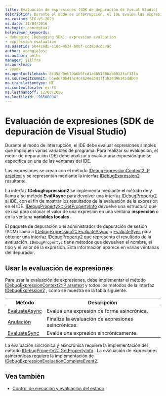```yaml
---
title: Evaluación de expresiones (SDK de depuración de Visual Studio) | Microsoft Docs
description: Durante el modo de interrupción, el IDE evalúa las expresiones que implican variables de programa. Obtenga información sobre cómo el motor de depuración analiza y evalúa una expresión.
ms.custom: SEO-VS-2020
ms.date: 11/04/2016
ms.topic: conceptual
helpviewer_keywords:
- debugging [Debugging SDK], expression evaluation
- expression evaluation
ms.assetid: 5044ced5-c18c-4534-b0bf-cc3e50cd57ac
author: acangialosi
ms.author: anthc
manager: jillfra
ms.workload:
- vssdk
ms.openlocfilehash: 8c398d9eb79a6b5fcd1a6851596ab8913faf32fa
ms.sourcegitcommit: bbed6a0b41ac4c4a24e8581ff3b34d96345ddb00
ms.translationtype: MT
ms.contentlocale: es-ES
ms.lasthandoff: 12/03/2020
ms.locfileid: "96560894"
---
```

# <a name="expression-evaluation-visual-studio-debugging-sdk"></a>Evaluación de expresiones (SDK de depuración de Visual Studio)
Durante el modo de interrupción, el IDE debe evaluar expresiones simples que impliquen varias variables de programa. Para realizar su evaluación, el motor de depuración (DE) debe analizar y evaluar una expresión que se especifica en una de las ventanas del IDE.

 Las expresiones se crean con el método [IDebugExpressionContext2::P arsetext](../../extensibility/debugger/reference/idebugexpressioncontext2-parsetext.md) y se representan mediante la interfaz [IDebugExpression2](../../extensibility/debugger/reference/idebugexpression2.md) resultante.

 La interfaz **IDebugExpression2** se implementa mediante el método de y llama a su método **EvalAsync** para devolver una interfaz [IDebugProperty2](../../extensibility/debugger/reference/idebugproperty2.md) al IDE, con el fin de mostrar los resultados de la evaluación de la expresión en el IDE. [IDebugProperty2:: GetPropertyInfo](../../extensibility/debugger/reference/idebugproperty2-getpropertyinfo.md) devuelve una estructura que se usa para colocar el valor de una expresión en una ventana **inspección** o en la ventana **variables locales** .

 El paquete de depuración o el administrador de depuración de sesión (SDM) llama a [IDebugExpression2:: EvaluateAsync](../../extensibility/debugger/reference/idebugexpression2-evaluateasync.md) o [EvaluateSync](../../extensibility/debugger/reference/idebugexpression2-evaluatesync.md) para obtener una interfaz [IDebugProperty2](../../extensibility/debugger/reference/idebugproperty2.md) que representa el resultado de la evaluación. `IDebugProperty2` tiene métodos que devuelven el nombre, el tipo y el valor de la expresión. Esta información aparece en varias ventanas del depurador.

## <a name="using-expression-evaluation"></a>Usar la evaluación de expresiones
 Para usar la evaluación de expresiones, debe implementar el método [IDebugExpressionContext2::P arsetext](../../extensibility/debugger/reference/idebugexpressioncontext2-parsetext.md) y todos los métodos de la interfaz [IDebugExpression2](../../extensibility/debugger/reference/idebugexpression2.md) , como se muestra en la tabla siguiente.

|Método|Descripción|
|------------|-----------------|
|[EvaluateAsync](../../extensibility/debugger/reference/idebugexpression2-evaluateasync.md)|Evalúa una expresión de forma asincrónica.|
|[Anulación](../../extensibility/debugger/reference/idebugexpression2-abort.md)|Finaliza la evaluación de expresiones asincrónicas.|
|[EvaluateSync](../../extensibility/debugger/reference/idebugexpression2-evaluatesync.md)|Evalúa una expresión sincrónicamente.|

 La evaluación sincrónica y asincrónica requiere la implementación del método [IDebugProperty2:: GetPropertyInfo](../../extensibility/debugger/reference/idebugproperty2-getpropertyinfo.md) . La evaluación de expresiones asincrónicas requiere la implementación de [IDebugExpressionEvaluationCompleteEvent2](../../extensibility/debugger/reference/idebugexpressionevaluationcompleteevent2.md).

## <a name="see-also"></a>Vea también
- [Control de ejecución y evaluación del estado](../../extensibility/debugger/execution-control-and-state-evaluation.md)
